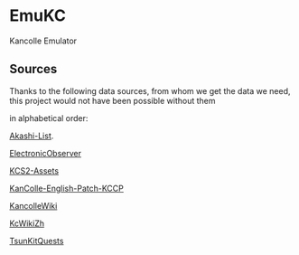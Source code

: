 # EmuKC

Kancolle Emulator

## Sources

Thanks to the following data sources, from whom we get the data we need, this project would not have been possible without them

in alphabetical order:

[Akashi-List](https://github.com/yukikuri/akashi-list).

[ElectronicObserver](https://github.com/andanteyk/ElectronicObserver)

[KCS2-Assets](https://github.com/sinsinpub/kcs2-assets)

[KanColle-English-Patch-KCCP](https://github.com/Oradimi/KanColle-English-Patch-KCCP)

[KancolleWiki](https://en.kancollewiki.net/Quests)

[KcWikiZh](https://github.com/kcwikizh)

[TsunKitQuests](https://github.com/planetarian/TsunKitQuests/tree/main)
